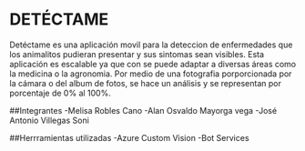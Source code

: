 # DETÉCTAME

Detéctame es una aplicación movil para la deteccion de enfermedades que los animalitos pudieran presentar y sus sintomas sean visibles.
Esta aplicación es escalable ya que con se puede adaptar a diversas áreas como la medicina o la agronomia.
Por medio de una fotografia porporcionada por la cámara o del album de fotos, se hace un análisis y se representan por porcentaje de 0% al 100%.

##Integrantes
-Melisa Robles Cano
-Alan Osvaldo Mayorga vega
-José Antonio Villegas Soni

##Herrramientas utilizadas
-Azure Custom Vision
-Bot Services

